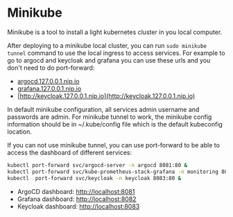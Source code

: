 # Minikube 

Minikube is a tool to install a light kubernetes cluster in you local computer. 

After deploying to a minikube local cluster, you can run `sudo minikube tunnel` command to use the local ingress to access services. For example to go to argocd and keycloak and grafana you can use these urls and you don't need to do port-forward:

- [argocd.127.0.0.1.nip.io](argocd.127.0.0.1.nip.io)
- [grafana.127.0.0.1.nip.io](grafana.127.0.0.1.nip.io)
- [http://keycloak.127.0.0.1.nip.io](http://keycloak.127.0.0.1.nip.io)

In default minikube configuration, all services admin username and passwords are admin.
For minikube tunnel to work, the minikube config information should be in ~/.kube/config file which is the default kubeconfig location. 

If you can not use minikube tunnel, you can use port-forward to be able to access the dashboard of different services:

```sh
kubectl port-forward svc/argocd-server -n argocd 8081:80 &
kubectl port-forward svc/kube-prometheus-stack-grafana -n monitoring 8082:80 &
kubectl  port-forward svc/keycloak -n keycloak 8083:80 &
```

- ArgoCD dashboard: [http://localhost:8081](http://localhost:8081)
- Grafana dashboard: [http://localhost:8082](http://localhost:8082)
- Keycloak dashboard: [http://localhost:8083](http://localhost:8083)